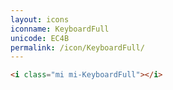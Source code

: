 ```yaml
---
layout: icons
iconname: KeyboardFull
unicode: EC4B
permalink: /icon/KeyboardFull/
---
```


``` html
<i class="mi mi-KeyboardFull"></i>
```
